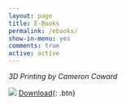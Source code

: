 ```yaml
---
layout: page
title: E-Books
permalink: /ebooks/
show-in-menu: yes
comments: true
active: active
---
```





*3D Printing by Cameron Coward*
 

![]({{site.baseurl}}/images/ebooks/images/3dprintbook.png)
[Download](http://1.droppdf.com/files/bqKs0/idiot-s-guides-3d-printing-by-cameron-coward-2015.pdf){: .btn}




